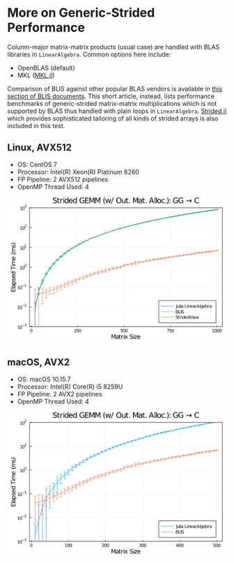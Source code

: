 # More on Generic-Strided Performance

Column-major matrix-matrix products (usual case) are handled with BLAS libraries in `LinearAlgebra`. Common options here include:

- OpenBLAS (default)
- MKL ([MKL.jl](https://github.com/JuliaComputing/MKL.jl))

Comparison of BLIS against other popular BLAS vendors is available in [this section of BLIS documents](https://github.com/flame/blis/blob/master/docs/Performance.md). This short article, instead, lists performance benchmarks of generic-strided matrix-matrix multiplications which is not supported by BLAS thus handled with plain loops in `LinearAlgebra`. [Strided.jl](https://github.com/Jutho/Strided.jl) which provides sophisticated tailoring of all kinds of strided arrays is also included in this test.

## Linux, AVX512

- OS: CentOS 7
- Processor: Intel(R) Xeon(R) Platinum 8260
- FP Pipeline: 2 AVX512 pipelines
- OpenMP Thread Used: 4

![](../bmk/dgemm_ggc_skx_xeon_8260.png)

## macOS, AVX2

- OS: macOS 10.15.7
- Processor: Intel(R) Core(R) i5 8259U
- FP Pipeline: 2 AVX2 pipelines
- OpenMP Thread Used: 4

![](../bmk/dgemm_ggc_haswell_i5_8259u.png)

